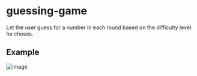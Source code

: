 # guessing-game
Let the user guess for a number in each round based on the difficulty level he choses.

## Example
![image](https://github.com/Aeziren/guessing-game/assets/123553708/82424433-1cb4-40f5-8d58-f7b0a2bbed25)

